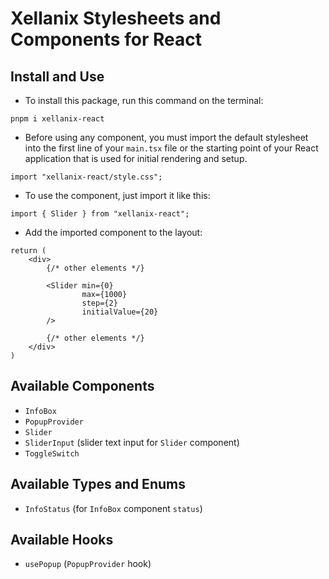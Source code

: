 # Xellanix Stylesheets and Components for React

## Install and Use
- To install this package, run this command on the terminal:
```
pnpm i xellanix-react
```

- Before using any component, you must import the default stylesheet into the first line of your `main.tsx` file or the starting point of your React application that is used for initial rendering and setup.
``` tsx
import "xellanix-react/style.css";
```

- To use the component, just import it like this:
``` tsx
import { Slider } from "xellanix-react";
```

- Add the imported component to the layout:
``` tsx
return (
    <div>
        {/* other elements */}
        
        <Slider min={0}
                max={1000}
                step={2}
                initialValue={20}
        />

        {/* other elements */}
    </div>
)
```

## Available Components
- `InfoBox`
- `PopupProvider`
- `Slider`
- `SliderInput` (slider text input for `Slider` component)
- `ToggleSwitch`

## Available Types and Enums
- `InfoStatus` (for `InfoBox` component `status`)

## Available Hooks
- `usePopup` (`PopupProvider` hook)